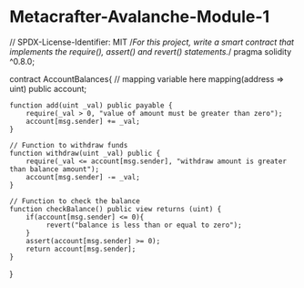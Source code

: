 # Metacrafter-Avalanche-Module-1
// SPDX-License-Identifier: MIT
/*For this project, write a smart contract that implements the require(), assert() and revert() statements.*/
pragma solidity ^0.8.0;

contract AccountBalances{
    // mapping variable here
    mapping(address => uint) public account;

    function add(uint _val) public payable {
        require(_val > 0, "value of amount must be greater than zero");
        account[msg.sender] += _val;
    }

    // Function to withdraw funds
    function withdraw(uint _val) public {
        require(_val <= account[msg.sender], "withdraw amount is greater than balance amount");
        account[msg.sender] -= _val;
    }

    // Function to check the balance
    function checkBalance() public view returns (uint) {
        if(account[msg.sender] <= 0){
             revert("balance is less than or equal to zero");
        }
        assert(account[msg.sender] >= 0); 
        return account[msg.sender];
    }
}
